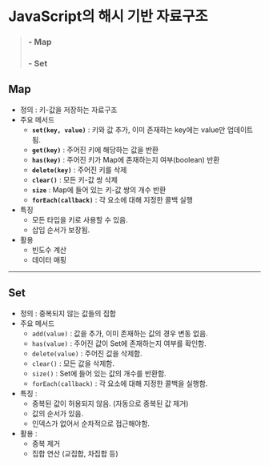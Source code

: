 # JavaScript의 해시 기반 자료구조
> ### - Map
> ### - Set

## Map

- 정의 : 키-값을 저장하는 자료구조
- 주요 메서드
  - <b>`set(key, value)`</b> : 키와 값 추가, 이미 존재하는 key에는 value만 업데이트됨.
  - <b>`get(key)`</b> : 주어진 키에 해당하는 값을 반환
  - <b>`has(key)`</b> : 주어진 키가 Map에 존재하는지 여부(boolean) 반환
  - <b>`delete(key)`</b> : 주어진 키를 삭제
  - <b>`clear()`</b> : 모든 키-값 쌍 삭제
  - <b>`size`</b> : Map에 들어 있는 키-값 쌍의 개수 반환
  - <b>`forEach(callback)`</b> : 각 요소에 대해 지정한 콜백 실행 
- 특징
  - 모든 타입을 키로 사용할 수 있음.
  - 삽입 순서가 보장됨.
- 활용
  - 빈도수 계산
  - 데이터 매핑

-----

## Set

- 정의 : 중복되지 않는 값들의 집합
- 주요 메서드
    - `add(value)` : 값을 추가, 이미 존재하는 값의 경우 변동 없음.
    - `has(value)` : 주어진 값이 Set에 존재하는지 여부를 확인함.
    - `delete(value)` : 주어진 값을 삭제함.
    - `clear()` : 모든 값을 삭제함.
    - `size()` : Set에 들어 있는 값의 개수를 반환함.
    - `forEach(callback)` : 각 요소에 대해 지정한 콜백을 실행함.
- 특징 :
  - 중복된 값이 허용되지 않음. (자동으로 중복된 값 제거)
  - 값의 순서가 있음.
  - 인덱스가 없어서 순차적으로 접근해야함.
- 활용 :
  - 중복 제거
  - 집합 연산 (교집합, 차집합 등)